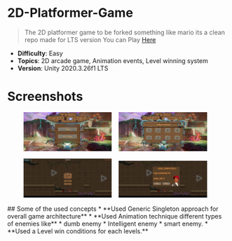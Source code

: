 # 2D-Platformer-Game
> The 2D platformer game to be forked something like mario its a clean repo made for LTS version
> You can Play [Here](https://shashi120992gmailcom.itch.io/2d-flatformer-game)

- **Difficulty**: Easy
- **Topics**: 2D arcade game, Animation events, Level winning system
- **Version**: Unity 2020.3.26f1 LTS

# Screenshots

<p align="center">
<img src="/Images/1.png" width="40%" height="40%"> &nbsp&nbsp
<img src="/Images/2.png" width="40%" height="40%"> &nbsp&nbsp
 </p>
 <p align="center">
<img src="/Images/3.png" width="40%" height="40%"> &nbsp&nbsp
<img src="/Images/4.png" width="40%" height="40%"> &nbsp&nbsp
</p>
## Some of the used concepts
* **Used Generic Singleton approach for overall game architecture**
* **Used Animation technique different types of enemies like** 
  * dumb enemy
  * Intelligent enemy
  * smart enemy.
* **Used a Level win conditions for each levels.**

